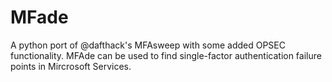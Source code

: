 # MFade
A python port of @dafthack's MFAsweep with some added OPSEC functionality. MFAde can be used to find single-factor authentication failure points in Mircrosoft Services.
